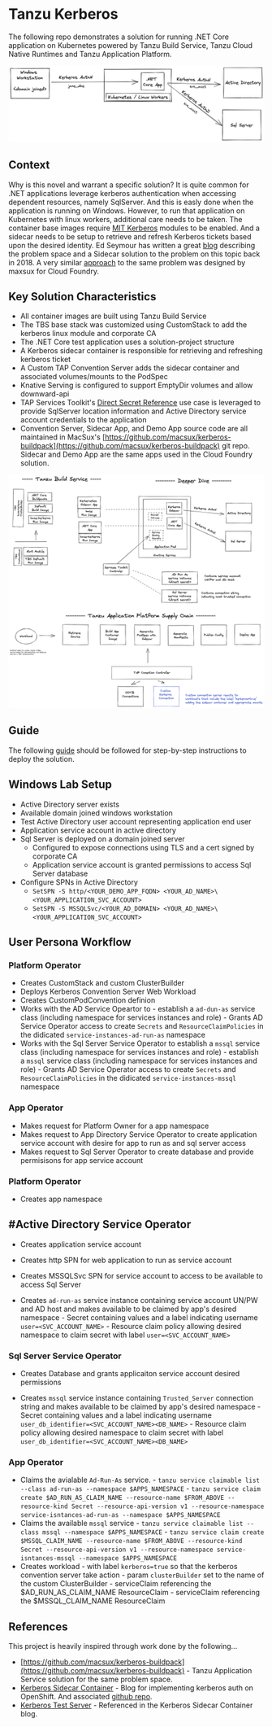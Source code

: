 # Tanzu Kerberos

The following repo demonstrates a solution for running .NET Core application on Kubernetes powered by Tanzu Build Service, Tanzu Cloud Native Runtimes and Tanzu Application Platform.

![Desired Result](docs/desired-result.png)

## Context

Why is this novel and warrant a specific solution?  It is quite common for .NET applications leverage kerberos authentication when accessing dependent resources, namely SqlServer.  And this is easly done when the application is running on Windows.  However, to run that application on Kubernetes with linux workers, additional care needs to be taken.  The container base images require [MIT Kerberos](https://web.mit.edu/kerberos/krb5-latest/doc/index.html) modules to be enabled.  And a sidecar needs to be setup to retrieve and refresh Kerberos tickets based upon the desired identity.  Ed Seymour has written a great [blog](https://cloud.redhat.com/blog/kerberos-sidecar-container) describing the problem space and a Sidecar solution to the problem on this topic back in 2018.  A very similar [approach](https://github.com/macsux/kerberos-buildpack) to the same problem was designed by maxsux for Cloud Foundry.

## Key Solution Characteristics

- All container images are built using Tanzu Build Service
- The TBS base stack was customized using CustomStack to add the kerberos linux module and corporate CA
- The .NET Core test application uses a solution-project structure
- A Kerberos sidecar container is responsible for retrieving and refreshing kerberos ticket
- A Custom TAP Convention Server adds the sidecar container and associated volumes/mounts to the PodSpec
- Knative Serving is configured to support EmptyDir volumes and allow downward-api
- TAP Services Toolkit's [Direct Secret Reference](https://docs.vmware.com/en/Services-Toolkit-for-VMware-Tanzu-Application-Platform/0.8/svc-tlk/GUID-usecases-direct_secret_references.html) use case is leveraged to provide SqlServer location information and Active Directory service account credentials to the application
- Convention Server, Sidecar App, and Demo App source code are all maintained in MacSux's [https://github.com/macsux/kerberos-buildpack](https://github.com/macsux/kerberos-buildpack) git repo.  Sidecar and Demo App are the same apps used in the Cloud Foundry solution.

![Solution](docs/solution.png)

## Guide

The following [guide](guide.md) should be followed for step-by-step instructions to deploy the solution.

## Windows Lab Setup

- Active Directory server exists
- Available domain joined windows workstation
- Test Active Directory user account representing application end user
- Application service account in active directory
- Sql Server is deployed on a domain joined server
    - Configured to expose connections using TLS and a cert signed by corporate CA
    - Application service account is granted permissions to access Sql Server database
- Configure SPNs in Active Directory
    - `SetSPN -S http/<YOUR_DEMO_APP_FQDN> <YOUR_AD_NAME>\<YOUR_APPLICATION_SVC_ACCOUNT>`
    - `SetSPN -S MSSQLSvc/<YOUR_AD_DOMAIN> <YOUR_AD_NAME>\<YOUR_APPLICATION_SVC_ACCOUNT>`

## User Persona Workflow

### Platform Operator

- Creates CustomStack and custom ClusterBuilder
- Deploys Kerberos Convention Server Web Workload
- Creates CustomPodConvention definion
- Works with the AD Service Opeartor to 
        - establish a `ad-dun-as` service class (including namespace for services instances and role)
        - Grants AD Service Operator access to create `Secrets` and `ResourceClaimPolicies` in the didicated `service-instances-ad-run-as` namespace
- Works with the Sql Server Service Operator to establish a `mssql` service class (including namespace for services instances and role)
        - establish a `mssql` service class (including namespace for services instances and role)
        - Grants AD Service Operator access to create `Secrets` and `ResourceClaimPolicies` in the didicated `service-instances-mssql` namespace

### App Operator

- Makes request for Platform Owner for a app namespace
- Makes request to App Directory Service Operator to create application service account with desire for app to run as and sql server access
- Makes request to Sql Server Operator to create database and provide permisisons for app service account

### Platform Operator

- Creates app namespace

## #Active Directory Service Operator

- Creates application service account
- Creates http SPN for web application to run as service account
- Creates MSSQLSvc SPN for service account to access to be available to access Sql Server

- Creates `ad-run-as` service instance containing service account UN/PW and AD host and makes available to be claimed by app's desired namespace
        - Secret containing values and a label indicating username `user=<SVC_ACCOUNT_NAME>`
        - Resource claim policy allowing desired namespace to claim secret with label `user=<SVC_ACCOUNT_NAME>`

### Sql Server Service Operator

- Creates Database and grants applicaiton service account desired permissions

- Creates `mssql` service instance containing `Trusted_Server` connection string and makes available to be claimed by app's desired namespace
        - Secret containing values and a label indicating username `user_db_identifier=<SVC_ACCOUNT_NAME><DB_NAME>`
        - Resource claim policy allowing desired namespace to claim secret with label `user_db_identifier=<SVC_ACCOUNT_NAME><DB_NAME>`

### App Operator

- Claims the avialable `Ad-Run-As` service.
        - `tanzu service claimable list --class ad-run-as --namespace $APPS_NAMESPACE`
        - `tanzu service claim create $AD_RUN_AS_CLAIM_NAME --resource-name $FROM_ABOVE --resource-kind Secret --resource-api-version v1 --resource-namespace service-isntances-ad-run-as --namespace $APPS_NAMESPACE`
- Claims the available `mssql` service
        - `tanzu service claimable list --class mssql --namespace $APPS_NAMESPACE`
        - `tanzu service claim create $MSSQL_CLAIM_NAME --resource-name $FROM_ABOVE --resource-kind Secret --resource-api-version v1 --resource-namespace service-isntances-mssql --namespace $APPS_NAMESPACE`
- Creates workload
        - with label `kerberos=true` so that the kerberos convention server take action
        - param `clusterBuilder` set to the name of the custom ClusterBuilder
        - serviceClaim referencing the $AD_RUN_AS_CLAIM_NAME ResourceClaim
        - serviceClaim referencing the $MSSQL_CLAIM_NAME ResourceClaim

## References

This project is heavily inspired through work done by the following...

- [https://github.com/macsux/kerberos-buildpack](https://github.com/macsux/kerberos-buildpack) - Tanzu Application Service solution for the same problem space.
- [Kerberos Sidecar Container](https://cloud.redhat.com/blog/kerberos-sidecar-container) - Blog for implementing kerberos auth on OpenShift.  And associated [github repo](https://github.com/edseymour/kinit-sidecar/blob/master/openshift/example-client-deploy.yaml).
- [Kerberos Test Server](https://github.com/gcavalcante8808/docker-krb5-server) - Referenced in the Kerberos Sidecar Container blog.
